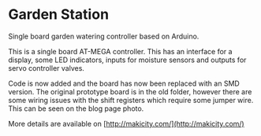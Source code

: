 Garden Station
==============

Single board garden watering controller based on Arduino.

This is a single board AT-MEGA controller.   This has an interface for a display, some LED indicators, inputs for moisture sensors and outputs for servo controller valves.   

Code is now added and the board has now been replaced with an SMD version.  The original prototype board is in the old folder, however there are some wiring issues with the shift registers which require some jumper wire.   This can be seen on the blog page photo.

More details are available on [http://makicity.com/](http://makicity.com/)
